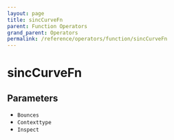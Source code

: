 ```yaml
---
layout: page
title: sincCurveFn
parent: Function Operators
grand_parent: Operators
permalink: /reference/operators/function/sincCurveFn
---
```


# sincCurveFn

## Parameters

* `Bounces`
* `Contexttype`
* `Inspect`

